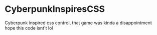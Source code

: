 # CyberpunkInspiresCSS
Cyberpunk inspired css control, that game was kinda a disappointment hope this code isnt't lol 
